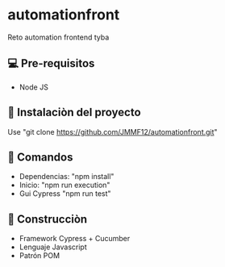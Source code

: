 # automationfront
Reto automation frontend tyba

## 💻 Pre-requisitos
- Node JS

## 🚀 Instalaciòn del proyecto
Use "git clone https://github.com/JMMF12/automationfront.git"

## 🔨 Comandos
- Dependencias: "npm install"
- Inicio: "npm run execution"
- Gui Cypress "npm run test"

## 🔧 Construcciòn
- Framework Cypress + Cucumber
- Lenguaje Javascript
- Patrón POM
